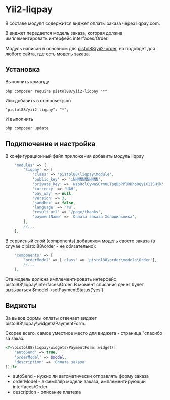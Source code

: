 Yii2-liqpay
==========
В составе модуля содержится виджет оплаты заказа через liqpay.com.

В виджет передается модель заказа, которая должна имплементировать интерфейс interfaces/Order.

Модуль написан в основном для [pistol88/yii2-order](https://github.com/pistol88/yii2-order), но подойдет для любого сайта, где есть модель заказа.

Установка
---------------------------------
Выполнить команду

```
php composer require pistol88/yii2-liqpay "*"
```

Или добавить в composer.json

```
"pistol88/yii2-liqpay": "*",
```

И выполнить

```
php composer update
```

Подключение и настройка
---------------------------------
В конфигурационный файл приложения добавить модуль liqpay

```php
    'modules' => [
        'liqpay' => [
            'class' => 'pistol88\liqpay\Module',
            'public_key' => 'iNNNNNNNNNNN',
            'private_key' => 'NzpRclCywaSOrm0LTpqDpPPlRDhoOQyIX1ISHjk',
            'currency' => 'UAH',
            'pay_way' => null,
            'version' => 3,
            'sandbox' => false,
            'language' => 'ru',
            'result_url' => '/page/thanks',
            'paymentName' => 'Оплата заказа Холодильника',
        ],
        //...
    ],
```

В сервисный слой (components) добавляем модель своего заказа (в случае с pistol88\order - не обязательно):
```php
    'components' => [
        'orderModel' => ['class' => 'pistol88\order\models\Order'],
        //...
    ],
```

Эта модель должна имплементировать интерфейс pistol88\liqpay\interfaces\Order. В момент списания денег будет вызываться $model->setPaymentStatus('yes').

Виджеты
---------------------------------
За вывод формы оплаты отвечает виджет pistol88\liqpay\widgets\PaymentForm.

Скорее всего, самое уместное место для виджета - страница "спасибо за заказ.

```php
<?=\pistol88\liqpay\widgets\PaymentForm::widget([
    'autoSend' => true,
    'orderModel' => $model,
    'description' => 'Оплата заказа'
]);?>
```

* autoSend - нужно ли автоматически отправлять форму заказа
* orderModel - экземпляр модели заказа, имплементирующий interfaces/Order
* description - описание платежа